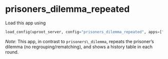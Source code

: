 # prisoners\_dilemma\_repeated

Load this app using

```python
load_config(uproot_server, config="prisoners_dilemma_repeated", apps=["prisoners_dilemma_repeated"])
```

*Note*: This app, in contrast to `prisoners\_dilemma`, repeats the prisoner’s dilemma (no regrouping/rematching), and shows a history table in each round.
